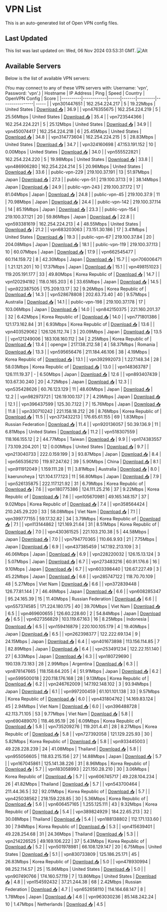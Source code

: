 # VPN List

This is an auto-generated list of Open VPN config files.

## Last Updated

This list was last updated on: Wed, 06 Nov 2024 03:53:31 GMT.
![Alt](https://repobeats.axiom.co/api/embed/186b98318ef1479477931607c1ad7d823f12451f.svg "Repobeats analytics image")

## Available Servers

Below is the list of available VPN servers:

(You may connect to any of these VPN servers with: Username: 'vpn', Password: 'vpn'.)
| Hostname | IP Address | Ping | Speed | Country | OpenVPN Config | Score |
|----------|------------|------|-------|---------|----------------| ----- |
| vpn301447651 | 162.254.224.217 | 5 | 19.22Mbps | United States | [Download 📥](./configs/server_0_US.ovpn) | 36.9 |
| vpn476355675 | 162.254.224.219 | 5 | 25.56Mbps | United States | [Download 📥](./configs/server_1_US.ovpn) | 35.4 |
| vpn723544366 | 162.254.224.221 | 5 | 25.12Mbps | United States | [Download 📥](./configs/server_2_US.ovpn) | 34.9 |
| vpn450074417 | 162.254.224.218 | 6 | 25.45Mbps | United States | [Download 📥](./configs/server_3_US.ovpn) | 34.8 |
| vpn314773604 | 162.254.224.215 | 5 | 28.83Mbps | United States | [Download 📥](./configs/server_4_US.ovpn) | 34.7 |
| vpn324160698 | 47.153.191.152 | 10 | 0.00Mbps | United States | [Download 📥](./configs/server_5_US.ovpn) | 34.0 |
| vpn555522821 | 162.254.224.220 | 5 | 19.98Mbps | United States | [Download 📥](./configs/server_6_US.ovpn) | 33.8 |
| vpn486906280 | 162.254.224.214 | 5 | 20.96Mbps | United States | [Download 📥](./configs/server_7_US.ovpn) | 33.6 |
| public-vpn-229 | 219.100.37.191 | 13 | 51.97Mbps | Japan | [Download 📥](./configs/server_8_JP.ovpn) | 27.3 |
| public-vpn-51 | 219.100.37.13 | 9 | 38.14Mbps | Japan | [Download 📥](./configs/server_9_JP.ovpn) | 24.9 |
| public-vpn-243 | 219.100.37.172 | 17 | 81.04Mbps | Japan | [Download 📥](./configs/server_10_JP.ovpn) | 24.8 |
| public-vpn-45 | 219.100.37.9 | 11 | 70.98Mbps | Japan | [Download 📥](./configs/server_11_JP.ovpn) | 24.4 |
| public-vpn-142 | 219.100.37.114 | 14 | 85.19Mbps | Japan | [Download 📥](./configs/server_12_JP.ovpn) | 23.3 |
| public-vpn-154 | 219.100.37.121 | 20 | 59.86Mbps | Japan | [Download 📥](./configs/server_13_JP.ovpn) | 22.8 |
| vpn593381619 | 162.254.224.213 | 4 | 48.55Mbps | United States | [Download 📥](./configs/server_14_US.ovpn) | 21.2 |
| vpn683203063 | 73.151.30.186 | 17 | 3.41Mbps | United States | [Download 📥](./configs/server_15_US.ovpn) | 19.3 |
| public-vpn-67 | 219.100.37.84 | 20 | 204.08Mbps | Japan | [Download 📥](./configs/server_16_JP.ovpn) | 18.1 |
| public-vpn-119 | 219.100.37.113 | 10 | 60.07Mbps | Japan | [Download 📥](./configs/server_17_JP.ovpn) | 17.9 |
| vpn662545477 | 60.114.159.72 | 8 | 42.30Mbps | Japan | [Download 📥](./configs/server_18_JP.ovpn) | 15.7 |
| vpn706006471 | 1.21.121.201 | 10 | 17.37Mbps | Japan | [Download 📥](./configs/server_19_JP.ovpn) | 15.1 |
| vpn498151023 | 119.205.191.177 | 33 | 49.80Mbps | Korea Republic of | [Download 📥](./configs/server_20_KR.ovpn) | 14.7 |
| vpn120294192 | 118.0.165.203 | 6 | 33.65Mbps | Japan | [Download 📥](./configs/server_21_JP.ovpn) | 14.5 |
| vpn922387505 | 175.209.13.17 | 32 | 9.26Mbps | Korea Republic of | [Download 📥](./configs/server_22_KR.ovpn) | 14.3 |
| vpn528678808 | 202.63.73.40 | 40 | 9.57Mbps | Australia | [Download 📥](./configs/server_23_AU.ovpn) | 14.1 |
| public-vpn-198 | 219.100.37.178 | 17 | 103.06Mbps | Japan | [Download 📥](./configs/server_24_JP.ovpn) | 14.0 |
| vpn842150375 | 221.160.201.37 | 32 | 6.42Mbps | Korea Republic of | [Download 📥](./configs/server_25_KR.ovpn) | 14.0 |
| vpn771801386 | 121.173.162.84 | 31 | 6.93Mbps | Korea Republic of | [Download 📥](./configs/server_26_KR.ovpn) | 13.6 |
| vpn403529062 | 126.126.112.74 | 3 | 20.09Mbps | Japan | [Download 📥](./configs/server_27_JP.ovpn) | 13.5 |
| vpn121249006 | 183.108.160.112 | 34 | 2.25Mbps | Korea Republic of | [Download 📥](./configs/server_28_KR.ovpn) | 13.4 |
| opengw | 217.138.212.58 | 4 | 58.37Mbps | Romania | [Download 📥](./configs/server_29_RO.ovpn) | 13.3 |
| vpn595656476 | 211.184.46.106 | 38 | 4.19Mbps | Korea Republic of | [Download 📥](./configs/server_30_KR.ovpn) | 13.1 |
| vpn392992073 | 1.227.148.34 | 28 | 58.03Mbps | Korea Republic of | [Download 📥](./configs/server_31_KR.ovpn) | 13.0 |
| vpn148363787 | 126.111.19.37 | - | 6.50Mbps | Japan | [Download 📥](./configs/server_32_JP.ovpn) | 12.6 |
| vpn893407439 | 103.67.30.240 | 20 | 4.72Mbps | Japan | [Download 📥](./configs/server_33_JP.ovpn) | 12.3 |
| vpn535428626 | 60.76.123.129 | 11 | 48.60Mbps | Japan | [Download 📥](./configs/server_34_JP.ovpn) | 12.2 |
| vpn982973721 | 126.19.100.137 | 7 | 4.29Mbps | Japan | [Download 📥](./configs/server_35_JP.ovpn) | 12.1 |
| vpn396437599 | 125.30.7.122 | 7 | 15.76Mbps | Japan | [Download 📥](./configs/server_36_JP.ovpn) | 11.8 |
| vpn330710242 | 221.158.18.212 | 26 | 8.76Mbps | Korea Republic of | [Download 📥](./configs/server_37_KR.ovpn) | 11.5 |
| vpn373432213 | 176.65.61.155 | 69 | 1.83Mbps | Russian Federation | [Download 📥](./configs/server_38_RU.ovpn) | 11.4 |
| vpn920136057 | 50.39.136.9 | 11 | 6.81Mbps | United States | [Download 📥](./configs/server_39_US.ovpn) | 11.2 |
| vpn518307559 | 118.166.155.12 | 2 | 44.77Mbps | Taiwan | [Download 📥](./configs/server_40_TW.ovpn) | 9.9 |
| vpn174383557 | 73.109.204.201 | 12 | 0.00Mbps | United States | [Download 📥](./configs/server_41_US.ovpn) | 9.7 |
| vpn213040733 | 222.0.159.199 | 3 | 93.87Mbps | Japan | [Download 📥](./configs/server_42_JP.ovpn) | 8.4 |
| vpn565356210 | 119.97.247.62 | 39 | 5.90Mbps | China | [Download 📥](./configs/server_43_CN.ovpn) | 8.1 |
| vpn911912049 | 1.159.111.28 | 11 | 3.81Mbps | Australia | [Download 📥](./configs/server_44_AU.ovpn) | 8.0 |
| kaerunoheya | 121.104.177.123 | 11 | 56.80Mbps | Japan | [Download 📥](./configs/server_45_JP.ovpn) | 7.9 |
| vpn526135875 | 222.117.121.92 | 31 | 6.79Mbps | Korea Republic of | [Download 📥](./configs/server_46_KR.ovpn) | 7.6 |
| vpn180775386 | 124.111.25.216 | 37 | 9.22Mbps | Korea Republic of | [Download 📥](./configs/server_47_KR.ovpn) | 7.6 |
| vpn105670981 | 49.165.148.157 | 37 | 9.02Mbps | Korea Republic of | [Download 📥](./configs/server_48_KR.ovpn) | 7.4 |
| vpn358564424 | 210.245.29.220 | 33 | 58.08Mbps | Viet Nam | [Download 📥](./configs/server_49_VN.ovpn) | 7.1 |
| vpn399777155 | 59.17.32.82 | 34 | 3.79Mbps | Korea Republic of | [Download 📥](./configs/server_50_KR.ovpn) | 7.1 |
| vpn113144862 | 121.169.21.64 | 31 | 8.51Mbps | Korea Republic of | [Download 📥](./configs/server_51_KR.ovpn) | 7.0 |
| vpn430361525 | 221.103.210.38 | 5 | 44.58Mbps | Japan | [Download 📥](./configs/server_52_JP.ovpn) | 7.0 |
| vpn794770365 | 110.66.9.93 | 21 | 7.75Mbps | Japan | [Download 📥](./configs/server_53_JP.ovpn) | 6.9 |
| vpn437385459 | 147.192.213.109 | 3 | 46.06Mbps | Japan | [Download 📥](./configs/server_54_JP.ovpn) | 6.9 |
| vpn228220032 | 126.15.13.124 | 3 | 5.07Mbps | Japan | [Download 📥](./configs/server_55_JP.ovpn) | 6.7 |
| vpn273483216 | 60.91.176.6 | 16 | 9.10Mbps | Japan | [Download 📥](./configs/server_56_JP.ovpn) | 6.7 |
| vpn603398440 | 126.67.227.49 | 3 | 45.22Mbps | Japan | [Download 📥](./configs/server_57_JP.ovpn) | 6.6 |
| vpn285747122 | 118.70.70.109 | 48 | 5.27Mbps | Viet Nam | [Download 📥](./configs/server_58_VN.ovpn) | 6.6 |
| vpn372839448 | 126.77.81.144 | 7 | 46.46Mbps | Japan | [Download 📥](./configs/server_59_JP.ovpn) | 6.6 |
| vpn608285347 | 95.24.165.39 | 15 | 11.40Mbps | Russian Federation | [Download 📥](./configs/server_60_RU.ovpn) | 6.6 |
| vpn557374585 | 171.224.180.175 | 40 | 39.70Mbps | Viet Nam | [Download 📥](./configs/server_61_VN.ovpn) | 6.5 |
| vpn469600655 | 126.60.228.60 | 2 | 54.84Mbps | Japan | [Download 📥](./configs/server_62_JP.ovpn) | 6.5 |
| vpn627356829 | 103.119.67.163 | 16 | 8.25Mbps | Indonesia | [Download 📥](./configs/server_63_ID.ovpn) | 6.5 |
| vpn159416879 | 220.100.105.179 | 4 | 19.40Mbps | Japan | [Download 📥](./configs/server_64_JP.ovpn) | 6.5 |
| vpn262398377 | 122.222.69.134 | 9 | 24.15Mbps | Japan | [Download 📥](./configs/server_65_JP.ovpn) | 6.4 |
| vpn401673898 | 113.156.114.85 | 7 | 82.89Mbps | Japan | [Download 📥](./configs/server_66_JP.ovpn) | 6.4 |
| vpn253491234 | 122.22.151.140 | 27 | 6.33Mbps | Japan | [Download 📥](./configs/server_67_JP.ovpn) | 6.3 |
| vpn180729690 | 190.139.73.183 | 28 | 2.99Mbps | Argentina | [Download 📥](./configs/server_68_AR.ovpn) | 6.3 |
| vpn878147665 | 118.158.64.205 | 4 | 51.91Mbps | Japan | [Download 📥](./configs/server_69_JP.ovpn) | 6.2 |
| vpn599500018 | 220.118.176.168 | 28 | 9.13Mbps | Korea Republic of | [Download 📥](./configs/server_70_KR.ovpn) | 6.2 |
| vpn246762009 | 147.192.148.102 | 3 | 93.94Mbps | Japan | [Download 📥](./configs/server_71_JP.ovpn) | 6.1 |
| vpn997200459 | 61.101.101.138 | 33 | 9.57Mbps | Korea Republic of | [Download 📥](./configs/server_72_KR.ovpn) | 6.0 |
| vpn431804762 | 14.169.83.124 | 45 | 2.94Mbps | Viet Nam | [Download 📥](./configs/server_73_VN.ovpn) | 6.0 |
| vpn396488728 | 42.113.71.105 | 53 | 9.77Mbps | Viet Nam | [Download 📥](./configs/server_74_VN.ovpn) | 5.8 |
| vpn690489070 | 118.46.95.19 | 26 | 6.09Mbps | Korea Republic of | [Download 📥](./configs/server_75_KR.ovpn) | 5.8 |
| vpn735209276 | 119.201.4.41 | 28 | 8.27Mbps | Korea Republic of | [Download 📥](./configs/server_76_KR.ovpn) | 5.8 |
| vpn727392058 | 121.129.225.93 | 30 | 5.82Mbps | Korea Republic of | [Download 📥](./configs/server_77_KR.ovpn) | 5.8 |
| vpn933445003 | 49.228.228.239 | 24 | 41.08Mbps | Thailand | [Download 📥](./configs/server_78_TH.ovpn) | 5.8 |
| vpn955056605 | 118.83.215.156 | 27 | 14.88Mbps | Japan | [Download 📥](./configs/server_79_JP.ovpn) | 5.7 |
| vpn167045861 | 125.141.38.226 | 31 | 8.96Mbps | Korea Republic of | [Download 📥](./configs/server_80_KR.ovpn) | 5.7 |
| vpn183058993 | 221.150.28.210 | 30 | 3.06Mbps | Korea Republic of | [Download 📥](./configs/server_81_KR.ovpn) | 5.7 |
| vpn606745717 | 49.228.104.234 | 26 | 41.82Mbps | Thailand | [Download 📥](./configs/server_82_TH.ovpn) | 5.7 |
| vpn543700464 | 211.44.36.5 | 32 | 92.01Mbps | Korea Republic of | [Download 📥](./configs/server_83_KR.ovpn) | 5.7 |
| vpn425038562 | 218.159.228.85 | 30 | 5.36Mbps | Korea Republic of | [Download 📥](./configs/server_84_KR.ovpn) | 5.6 |
| vpn606457165 | 1.255.125.111 | 43 | 9.32Mbps | Korea Republic of | [Download 📥](./configs/server_85_KR.ovpn) | 5.4 |
| vpn389824929 | 184.22.65.213 | 32 | 30.08Mbps | Thailand | [Download 📥](./configs/server_86_TH.ovpn) | 5.4 |
| vpn188138802 | 112.171.133.60 | 30 | 7.94Mbps | Korea Republic of | [Download 📥](./configs/server_87_KR.ovpn) | 5.3 |
| vpn415639401 | 49.228.254.68 | 31 | 24.36Mbps | Thailand | [Download 📥](./configs/server_88_TH.ovpn) | 5.3 |
| vpn214226525 | 49.169.106.222 | 37 | 5.43Mbps | Korea Republic of | [Download 📥](./configs/server_89_KR.ovpn) | 5.2 |
| vpn501978981 | 66.108.129.147 | 20 | 6.75Mbps | United States | [Download 📥](./configs/server_90_US.ovpn) | 5.1 |
| vpn830733809 | 125.186.25.171 | 45 | 26.83Mbps | Korea Republic of | [Download 📥](./configs/server_91_KR.ovpn) | 5.0 |
| vpn478930994 | 98.252.114.57 | 25 | 15.86Mbps | United States | [Download 📥](./configs/server_92_US.ovpn) | 5.0 |
| vpn907490766 | 174.160.57.119 | 7 | 13.86Mbps | United States | [Download 📥](./configs/server_93_US.ovpn) | 4.8 |
| vpn154592432 | 37.21.244.38 | 68 | 2.42Mbps | Russian Federation | [Download 📥](./configs/server_94_RU.ovpn) | 4.7 |
| vpn652658110 | 114.164.68.147 | 8 | 1.78Mbps | Japan | [Download 📥](./configs/server_95_JP.ovpn) | 4.6 |
| vpn963030236 | 85.148.242.24 | 10 | 1.47Mbps | Netherlands | [Download 📥](./configs/server_96_NL.ovpn) | 4.5 |
